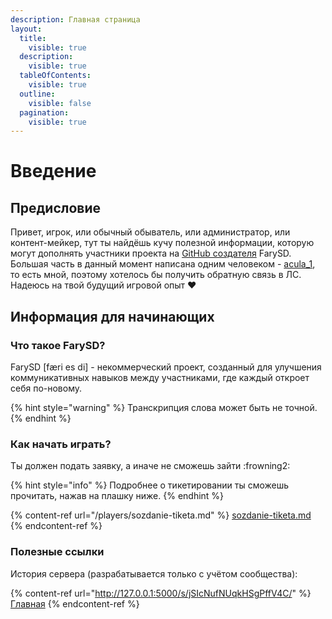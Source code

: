 ```yaml
---
description: Главная страница
layout:
  title:
    visible: true
  description:
    visible: true
  tableOfContents:
    visible: true
  outline:
    visible: false
  pagination:
    visible: true
---
```


# Введение

## Предисловие

Привет, игрок, или обычный обыватель, или администратор, или контент-мейкер, тут ты найдёшь кучу полезной информации, которую могут дополнять участники проекта на [GitHub создателя](https://github.com/aculaOne/FarySD_Wiki) FarySD. Большая часть в данный момент написана одним человеком - [acula_1](https://vk.com/acula_1), то есть мной, поэтому хотелось бы получить обратную связь в ЛС. Надеюсь на твой будущий игровой опыт ❤

## Информация для начинающих

### Что такое FarySD?

FarySD \[færi es di\] - некоммерческий проект, созданный для улучшения коммуникативных навыков между участниками, где каждый откроет себя по-новому.

{% hint style="warning" %}
Транскрипция слова может быть не точной.
{% endhint %}

### Как начать играть?

Ты должен подать заявку, а иначе не сможешь зайти :frowning2:

{% hint style="info" %}
Подробнее о тикетировании ты сможешь прочитать, нажав на плашку ниже.
{% endhint %}

{% content-ref url="/players/sozdanie-tiketa.md" %}
[sozdanie-tiketa.md](/players/sozdanie-tiketa.md)
{% endcontent-ref %}

### Полезные ссылки

История сервера (разрабатывается только с учётом сообщества):

{% content-ref url="http://127.0.0.1:5000/s/jSIcNufNUqkHSgPffV4C/" %}
[Главная](http://127.0.0.1:5000/s/jSIcNufNUqkHSgPffV4C/)
{% endcontent-ref %}
